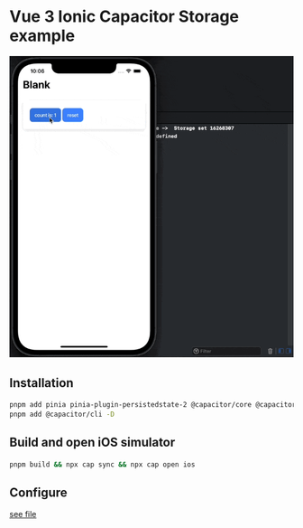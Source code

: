 # Vue 3 Ionic Capacitor Storage example

![](./asset.gif)

## Installation

```sh
pnpm add pinia pinia-plugin-persistedstate-2 @capacitor/core @capacitor/storage
pnpm add @capacitor/cli -D
```

## Build and open iOS simulator

```sh
pnpm build && npx cap sync && npx cap open ios
```

## Configure

[see file](/examples/ionic-capacitor-storage/src/stores/index.ts)
